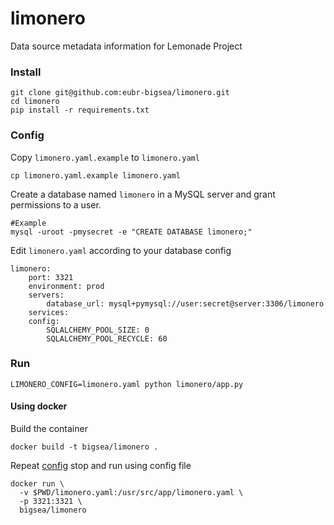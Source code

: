# limonero
[logo]: docs/img/limonero.png "Lemonade Limonero"
Data source metadata information for Lemonade Project

### Install
```
git clone git@github.com:eubr-bigsea/limonero.git
cd limonero
pip install -r requirements.txt
```

### Config
Copy `limonero.yaml.example` to `limonero.yaml`
```
cp limonero.yaml.example limonero.yaml
```

Create a database named `limonero` in a MySQL server and grant permissions to a user.
```
#Example
mysql -uroot -pmysecret -e "CREATE DATABASE limonero;"
```

Edit `limonero.yaml` according to your database config
```
limonero:
    port: 3321
    environment: prod
    servers:
        database_url: mysql+pymysql://user:secret@server:3306/limonero
    services:
    config:
        SQLALCHEMY_POOL_SIZE: 0
        SQLALCHEMY_POOL_RECYCLE: 60
```
### Run
```
LIMONERO_CONFIG=limonero.yaml python limonero/app.py
```

#### Using docker
Build the container
```
docker build -t bigsea/limonero .
```

Repeat [config](#config) stop and run using config file
```
docker run \
  -v $PWD/limonero.yaml:/usr/src/app/limonero.yaml \
  -p 3321:3321 \
  bigsea/limonero
```
